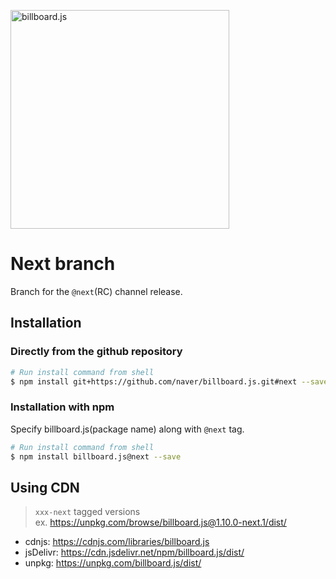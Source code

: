 <img src="https://naver.github.io/billboard.js/img/logo/billboard.js.svg" width="350" alt="billboard.js"><br>

# Next branch

Branch for the `@next`(RC) channel release.

## Installation

### Directly from the github repository
```sh
# Run install command from shell
$ npm install git+https://github.com/naver/billboard.js.git#next --save
```

### Installation with npm
Specify billboard.js(package name) along with `@next` tag.

```sh
# Run install command from shell
$ npm install billboard.js@next --save
```

## Using CDN

>`xxx-next` tagged versions<br>
> ex. https://unpkg.com/browse/billboard.js@1.10.0-next.1/dist/

- cdnjs: https://cdnjs.com/libraries/billboard.js
- jsDelivr: https://cdn.jsdelivr.net/npm/billboard.js/dist/
- unpkg: https://unpkg.com/billboard.js/dist/
